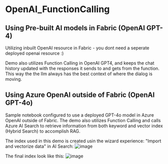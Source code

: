 # OpenAI_FunctionCalling
## Using Pre-built AI models in Fabric (OpenAI GPT-4)
Utilizing inbuilt OpenAI resource in Fabric - you dont need a seperate deployed openai resource :)

Demo also utilizes Function Calling in OpenAI GPT4, and keeps the chat history updated with the responses it sends to and gets from the function. 
This way the the llm always has the best context of where the dialog is moving.

## Using Azure OpenAI outside of Fabric (OpenAI GPT-4o)
Sample notebook configured to use a deployed GPT-4o model in Azure OpenAI outside of Fabric. The demo also utilizes Function Calling and calls Azure AI Search to retrieve information from both keyword and vector index (Hybrid Search) to accomplish RAG.

The index used in this demo is created usin the wizard experience: "Import and vectorize data" in AI Search: 
![image](https://github.com/7effrey89/OpenAI_FunctionCalling/assets/30802073/4568eeb2-53a7-43c3-8c9b-2413243f37ae)

The final index look like this:
![image](https://github.com/7effrey89/OpenAI_FunctionCalling/assets/30802073/465b80c5-ccdd-48c8-8431-81228a5bd644)
